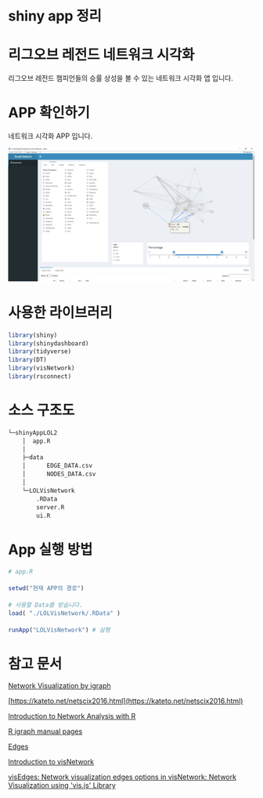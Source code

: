 # shiny app 정리

# 리그오브 레전드 네트워크 시각화

리그오브 레전드 챔피언들의 승률 상성을 볼 수 있는 네트워크 시각화 앱 입니다.

# APP 확인하기

네트워크 시각화 APP 입니다.

![img/Untitled.png](img/Untitled.png)

# 사용한 라이브러리

```r
library(shiny)
library(shinydashboard)
library(tidyverse)
library(DT)
library(visNetwork)
library(rsconnect)
```

# 소스 구조도

```r
└─shinyAppLOL2
    │  app.R
    │
    ├─data
    │      EDGE_DATA.csv
    │      NODES_DATA.csv
    │
    └─LOLVisNetwork
        .RData
        server.R
        ui.R
```

# App 실행 방법

```r
# app.R

setwd("현재 APP의 경로")

# 사용할 Data를 받습니다.
load( "./LOLVisNetwork/.RData" )

runApp("LOLVisNetwork") # 실행
```

# 참고 문서

[Network Visualization by igraph](https://rstudio-pubs-static.s3.amazonaws.com/337696_c6b008e0766e46bebf1401bea67f7b10.html)

[https://kateto.net/netscix2016.html](https://kateto.net/netscix2016.html)

[Introduction to Network Analysis with R](https://www.jessesadler.com/post/network-analysis-with-r/)

[R igraph manual pages](https://igraph.org/r/doc/)

[Edges](https://datastorm-open.github.io/visNetwork/edges.html)

[Introduction to visNetwork](https://cran.r-project.org/web/packages/visNetwork/vignettes/Introduction-to-visNetwork.html)

[visEdges: Network visualization edges options in visNetwork: Network Visualization using 'vis.js' Library](https://rdrr.io/cran/visNetwork/man/visEdges.html)